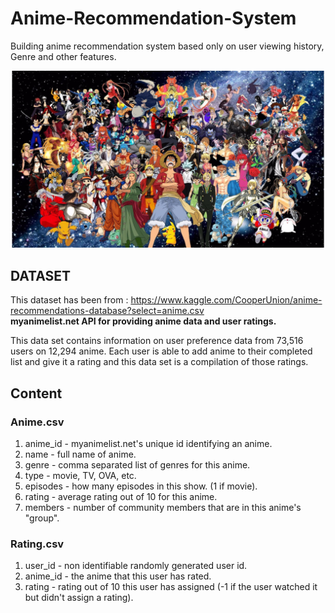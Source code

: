# Anime-Recommendation-System

Building anime recommendation system based only on user viewing history, Genre and other features.

![table](https://github.com/Parmar2001/Data_Analyst_Portfolio/blob/5326b6fc39739bfde80ef9c23e92ed9e636e86c2/Data%20Science/Anime-Recommendation-System/wp9944149-all-animes-4k-wallpapers.jpg)

## DATASET
This dataset has been from : https://www.kaggle.com/CooperUnion/anime-recommendations-database?select=anime.csv <br/>
**myanimelist.net API for providing anime data and user ratings.**

This data set contains information on user preference data from 73,516 users on 12,294 anime. Each user is able to add anime to their completed list and give it a rating and this data set is a compilation of those ratings.

## Content

### Anime.csv

1. anime_id - myanimelist.net's unique id identifying an anime.
2. name - full name of anime.
3. genre - comma separated list of genres for this anime.
4. type - movie, TV, OVA, etc.
5. episodes - how many episodes in this show. (1 if movie).
6. rating - average rating out of 10 for this anime.
7. members - number of community members that are in this anime's "group".

### Rating.csv

1. user_id - non identifiable randomly generated user id.
2. anime_id - the anime that this user has rated.
3. rating - rating out of 10 this user has assigned (-1 if the user watched it but didn't assign a rating).
